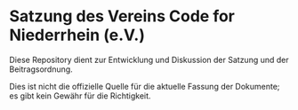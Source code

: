 # Satzung des Vereins Code for Niederrhein (e.V.)

Diese Repository dient zur Entwicklung und Diskussion der Satzung und der Beitragsordnung. 

Dies ist nicht die offizielle Quelle für die aktuelle Fassung der Dokumente; es gibt kein Gewähr für die Richtigkeit.
